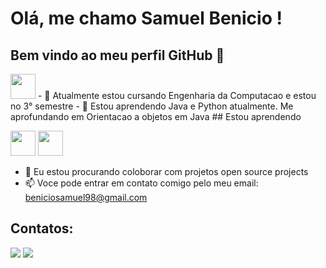# Olá, me chamo Samuel Benicio !
## Bem vindo ao meu perfil GitHub 👋

<img loading="lazy" src="https://cdn.jsdelivr.net/gh/devicons/devicon/icons/git/git-original.svg" width="40" height="40"/>
- 🔭 Atualmente estou cursando Engenharia da Computacao e estou no 3° semestre
- 🌱 Estou aprendendo Java e Python atualmente. Me aprofundando em Orientacao a objetos em Java
## Estou aprendendo

<img loading="lazy" src="https://cdn.jsdelivr.net/gh/devicons/devicon/icons/java/java-original.svg" width="40" height="40"/> <img src="https://cdn.jsdelivr.net/gh/devicons/devicon@latest/icons/python/python-original.svg"  width="40" height="40"/>
- 👯 Eu estou procurando coloborar com projetos open source projects
- 📫 Voce pode entrar em contato comigo pelo meu email: beniciosamuel98@gmail.com
## Contatos:

<div>
<a href = "mailto:beniciosamuel98@gmail.com"><img loading="lazy" src="https://img.shields.io/badge/Gmail-D14836?style=for-the-badge&logo=gmail&logoColor=white" target="_blank"></a>
<a href="https://www.linkedin.com/in/samuel-benicio-25605b274/" target="_blank"><img loading="lazy" src="https://img.shields.io/badge/-LinkedIn-%230077B5?style=for-the-badge&logo=linkedin&logoColor=white" target="_blank"></a>   
</div>

